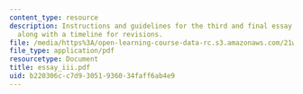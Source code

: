 ```yaml
---
content_type: resource
description: Instructions and guidelines for the third and final essay assignment,
  along with a timeline for revisions.
file: /media/https%3A/open-learning-course-data-rc.s3.amazonaws.com/21w-730-2-the-creative-spark-fall-2004/b220306cc7d93051936034faff6ab4e9_essay_iii.pdf
file_type: application/pdf
resourcetype: Document
title: essay_iii.pdf
uid: b220306c-c7d9-3051-9360-34faff6ab4e9
---
```

